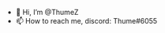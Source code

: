 - 👋 Hi, I’m @ThumeZ
- 📫 How to reach me, discord: Thume#6055

<!---
ThumeZ/ThumeZ is a ✨ special ✨ repository because its `README.md` (this file) appears on your GitHub profile.
You can click the Preview link to take a look at your changes.
--->
